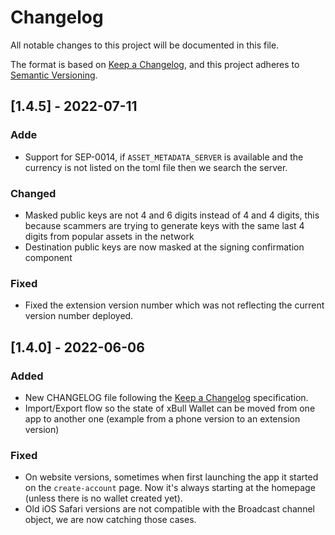 # Changelog
All notable changes to this project will be documented in this file.

The format is based on [Keep a Changelog](https://keepachangelog.com/en/1.0.0/),
and this project adheres to [Semantic Versioning](https://semver.org/spec/v2.0.0.html).

## [1.4.5] - 2022-07-11
### Adde
- Support for SEP-0014, if `ASSET_METADATA_SERVER` is available and the currency is not listed on the toml file then we search the server.

### Changed
- Masked public keys are not 4 and 6 digits instead of 4 and 4 digits, this because scammers are trying to generate keys with the same last 4 digits from popular assets in the network
- Destination public keys are now masked at the signing confirmation component

### Fixed
- Fixed the extension version number which was not reflecting the current version number deployed.

## [1.4.0] - 2022-06-06
### Added
- New CHANGELOG file following the [Keep a Changelog](https://keepachangelog.com/en/1.0.0/) specification.
- Import/Export flow so the state of xBull Wallet can be moved from one app to another one (example from a phone version to an extension version)

### Fixed
- On website versions, sometimes when first launching the app it started on the `create-account` page. Now it's always starting at the homepage (unless there is no wallet created yet).
- Old iOS Safari versions are not compatible with the Broadcast channel object, we are now catching those cases.
